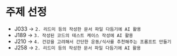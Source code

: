 # 주제 선정
- J033 -> `2. 리드미 등의 작성한 문서 파일 다듬기에 AI 활용`
- J189 -> `3. 작성된 코드의 테스트 케이스 작성에 AI 활용`
- J210 -> `4. 건강을 고려해서 간단한 운동/식사를 추천해주는 프롬프트 만들기`
- J258 -> `2. 리드미 등의 작성한 문서 파일 다듬기에 AI 활용`